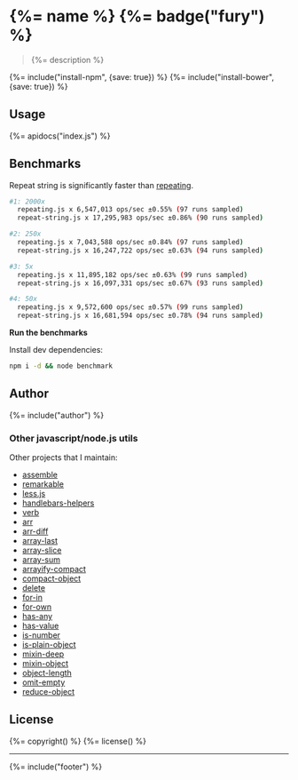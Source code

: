 # {%= name %} {%= badge("fury") %}

> {%= description %}

{%= include("install-npm", {save: true}) %}
{%= include("install-bower", {save: true}) %}

## Usage

{%= apidocs("index.js") %}


## Benchmarks

Repeat string is significantly faster than [repeating](https://github.com/sindresorhus/repeating).

```bash
#1: 2000x
  repeating.js x 6,547,013 ops/sec ±0.55% (97 runs sampled)
  repeat-string.js x 17,295,983 ops/sec ±0.86% (90 runs sampled)

#2: 250x
  repeating.js x 7,043,588 ops/sec ±0.84% (97 runs sampled)
  repeat-string.js x 16,247,722 ops/sec ±0.63% (94 runs sampled)

#3: 5x
  repeating.js x 11,895,182 ops/sec ±0.63% (99 runs sampled)
  repeat-string.js x 16,097,331 ops/sec ±0.67% (93 runs sampled)

#4: 50x
  repeating.js x 9,572,600 ops/sec ±0.57% (99 runs sampled)
  repeat-string.js x 16,681,594 ops/sec ±0.78% (94 runs sampled)
```

**Run the benchmarks**

Install dev dependencies:

```bash
npm i -d && node benchmark
```

## Author
{%= include("author") %}

### Other javascript/node.js utils

Other projects that I maintain:

  - [assemble](https://github.com/jonschlinkert/assemble)
  - [remarkable](https://github.com/jonschlinkert/remarkable)
  - [less.js](https://github.com/jonschlinkert/less.js)
  - [handlebars-helpers](https://github.com/jonschlinkert/handlebars-helpers)
  - [verb](https://github.com/jonschlinkert/verb)
  - [arr](https://github.com/jonschlinkert/arr)
  - [arr-diff](https://github.com/jonschlinkert/arr-diff)
  - [array-last](https://github.com/jonschlinkert/array-last)
  - [array-slice](https://github.com/jonschlinkert/array-slice)
  - [array-sum](https://github.com/jonschlinkert/array-sum)
  - [arrayify-compact](https://github.com/jonschlinkert/arrayify-compact)
  - [compact-object](https://github.com/jonschlinkert/compact-object)
  - [delete](https://github.com/jonschlinkert/delete)
  - [for-in](https://github.com/jonschlinkert/for-in)
  - [for-own](https://github.com/jonschlinkert/for-own)
  - [has-any](https://github.com/jonschlinkert/has-any)
  - [has-value](https://github.com/jonschlinkert/has-value)
  - [is-number](https://github.com/jonschlinkert/is-number)
  - [is-plain-object](https://github.com/jonschlinkert/is-plain-object)
  - [mixin-deep](https://github.com/jonschlinkert/mixin-deep)
  - [mixin-object](https://github.com/jonschlinkert/mixin-object)
  - [object-length](https://github.com/jonschlinkert/object-length)
  - [omit-empty](https://github.com/jonschlinkert/omit-empty)
  - [reduce-object](https://github.com/jonschlinkert/reduce-object)

## License
{%= copyright() %}
{%= license() %}

***

{%= include("footer") %}